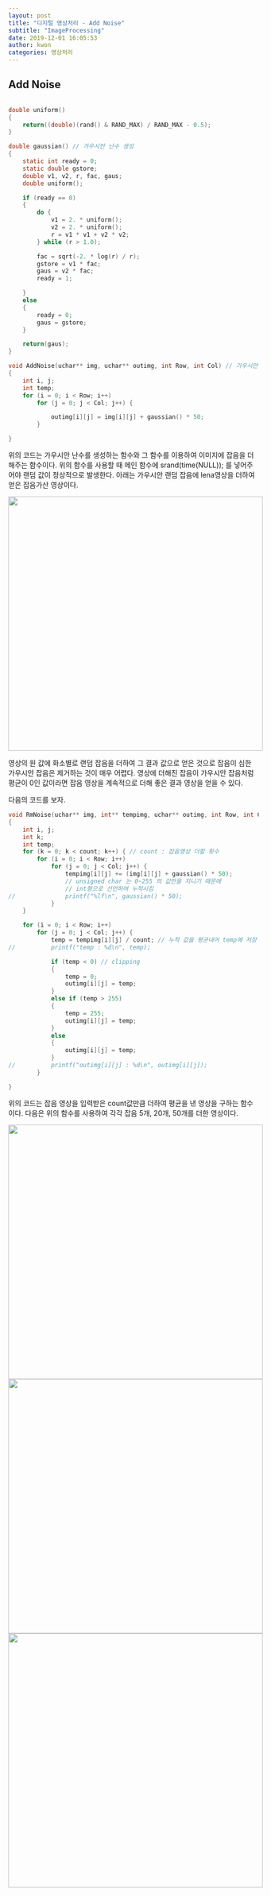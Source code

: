 ```yaml
---
layout: post
title: "디지털 영상처리 - Add Noise"
subtitle: "ImageProcessing"
date: 2019-12-01 16:05:53
author: kwon
categories: 영상처리
---
```

## Add Noise

```c

double uniform()
{
	return((double)(rand() & RAND_MAX) / RAND_MAX - 0.5);
}

double gaussian() // 가우시안 난수 생성
{
	static int ready = 0;
	static double gstore;
	double v1, v2, r, fac, gaus;
	double uniform();

	if (ready == 0)
	{
		do {
			v1 = 2. * uniform();
			v2 = 2. * uniform();
			r = v1 * v1 + v2 * v2;
		} while (r > 1.0);

		fac = sqrt(-2. * log(r) / r);
		gstore = v1 * fac;
		gaus = v2 * fac;
		ready = 1;

	}
	else
	{
		ready = 0;
		gaus = gstore;
	}

	return(gaus);
}

void AddNoise(uchar** img, uchar** outimg, int Row, int Col) // 가우시안 난수를 더해 잡음 생성
{
	int i, j;
	int temp;
	for (i = 0; i < Row; i++)
		for (j = 0; j < Col; j++) {

			outimg[i][j] = img[i][j] + gaussian() * 50;
		}

}

```

위의 코드는 가우시안 난수를 생성하는 함수와 그 함수를 이용하여 이미지에 잡음을 더해주는 함수이다. 위의 함수를 사용할 때 메인 함수에 srand(time(NULL)); 를 넣어주어야 랜덤 값이 정상적으로 발생한다. 아래는 가우시안 랜덤 잡음에 lena영상을 더하여 얻은 잡음가산 영상이다.

<div style="width: 512px; height: 512px;">
    <img src="https://kyu9341.github.io/assets/lenanoise.png" style="width: 512px
    ; height: 512px;">
</div>

영상의 원 값에 화소별로 랜덤 잡음을 더하여 그 결과 값으로 얻은 것으로 잡음이 심한 가우시안 잡음은 제거하는 것이 매우 어렵다. 영상에 더해진 잡음이 가우시안 잡음처럼 평균이 0인 값이라면 잡음 영상을 계속적으로 더해 좋은 결과 영상을 얻을 수 있다.

다음의 코드를 보자.

```c
void RmNoise(uchar** img, int** tempimg, uchar** outimg, int Row, int Col, int count) // 잡음영상을 더해 잡음 제거
{
	int i, j;
	int k;
	int temp;
	for (k = 0; k < count; k++) { // count : 잡음영상 더할 횟수
		for (i = 0; i < Row; i++)
			for (j = 0; j < Col; j++) {
				tempimg[i][j] += (img[i][j] + gaussian() * 50);
				// unsigned char 는 0~255 의 값만을 지니기 때문에
				// int형으로 선언하여 누적시킴
//				printf("%lf\n", gaussian() * 50);
			}
	}

	for (i = 0; i < Row; i++)
		for (j = 0; j < Col; j++) {
			temp = tempimg[i][j] / count; // 누적 값을 평균내어 temp에 저장
//			printf("temp : %d\n", temp);

			if (temp < 0) // clipping
			{
				temp = 0;
				outimg[i][j] = temp;
			}
			else if (temp > 255)
			{
				temp = 255;
				outimg[i][j] = temp;
			}
			else
			{
				outimg[i][j] = temp;
			}
//			printf("outimg[i][j] : %d\n", outimg[i][j]);
		}

}

```

위의 코드는 잡음 영상을 입력받은 count값만큼 더하여 평균을 낸 영상을 구하는 함수이다. 다음은 위의 함수를 사용하여 각각 잡음 5개, 20개, 50개를 더한 영상이다.

<div style="width: 512px; height: 512px;">
    <img src="https://kyu9341.github.io/assets/noise5.png" style="width: 512px
    ; height: 512px;">
</div>

<div style="width: 512px; height: 512px;">
    <img src="https://kyu9341.github.io/assets/noise20.png" style="width: 512px
    ; height: 512px;">
</div>

<div style="width: 512px; height: 512px;">
    <img src="https://kyu9341.github.io/assets/noise50.png" style="width: 512px
    ; height: 512px;">
</div>
